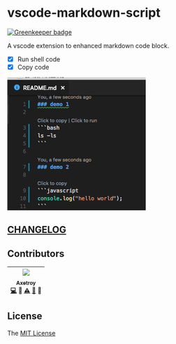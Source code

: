 # vscode-markdown-script

[![Greenkeeper badge](https://badges.greenkeeper.io/axetroy/vscode-markdown-script.svg)](https://greenkeeper.io/)

A vscode extension to enhanced markdown code block.

- [x] Run shell code
- [x] Copy code

![screenshot](https://github.com/axetroy/vscode-markdown-script/raw/master/screenshot.png)

## [CHANGELOG](https://github.com/axetroy/vscode-markdown-script/blob/master/CHANGELOG.md)

## Contributors

<!-- ALL-CONTRIBUTORS-LIST:START - Do not remove or modify this section -->

| [<img src="https://avatars1.githubusercontent.com/u/9758711?v=3" width="100px;"/><br /><sub>Axetroy</sub>](http://axetroy.github.io)<br />[💻](https://github.com/axetroy/vscode-markdown-script/commits?author=axetroy) 🔌 [⚠️](https://github.com/axetroy/vscode-markdown-script/commits?author=axetroy) [🐛](https://github.com/axetroy/vscode-markdown-script/issues?q=author%3Aaxetroy) 🎨 |
| :---------------------------------------------------------------------------------------------------------------------------------------------------------------------------------------------------------------------------------------------------------------------------------------------------------------------------------------------------------------------------------: |


<!-- ALL-CONTRIBUTORS-LIST:END -->

## License

The [MIT License](https://github.com/axetroy/vscode-markdown-script/blob/master/LICENSE)
